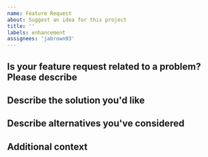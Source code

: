 ```yaml
---
name: Feature Request
about: Suggest an idea for this project
title: ''
labels: enhancement
assignees: 'jabrown93'
---
```


## Is your feature request related to a problem? Please describe

<!-- A clear and concise description of what the problem is. Ex. I'm always frustrated when [...] -->

## Describe the solution you'd like

<!-- A clear and concise description of what you want to happen. -->

## Describe alternatives you've considered

<!-- A clear and concise description of any alternative solutions or features you've considered. -->

## Additional context

<!-- Add any other context or screenshots about the feature request here. -->

<!-- Click the "Preview" tab before you submit to ensure the formatting is correct. -->
